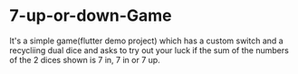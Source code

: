# 7-up-or-down-Game

It's a simple game(flutter demo project) which has a custom switch and a recycliing dual dice and asks to try out your luck if the sum of the numbers of the 2 dices shown is 7 in, 7 in or 7 up.
